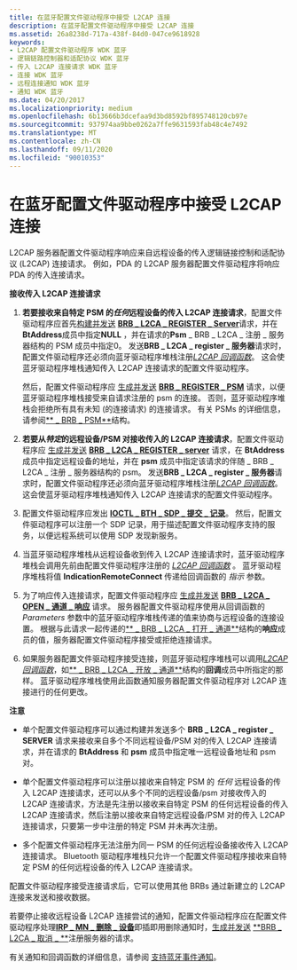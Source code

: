```yaml
---
title: 在蓝牙配置文件驱动程序中接受 L2CAP 连接
description: 在蓝牙配置文件驱动程序中接受 L2CAP 连接
ms.assetid: 26a8238d-717a-438f-84d0-047ce9618928
keywords:
- L2CAP 配置文件驱动程序 WDK 蓝牙
- 逻辑链路控制器和适配协议 WDK 蓝牙
- 传入 L2CAP 连接请求 WDK 蓝牙
- 连接 WDK 蓝牙
- 远程连接通知 WDK 蓝牙
- 通知 WDK 蓝牙
ms.date: 04/20/2017
ms.localizationpriority: medium
ms.openlocfilehash: 6b13666b3dcefaa9d3bd8592bf895748120cb97e
ms.sourcegitcommit: 937974aa9bbe0262a7ffe9631593fab48c4e7492
ms.translationtype: MT
ms.contentlocale: zh-CN
ms.lasthandoff: 09/11/2020
ms.locfileid: "90010353"
---
```

# <a name="accepting-l2cap-connections-in-a-bluetooth-profile-driver"></a>在蓝牙配置文件驱动程序中接受 L2CAP 连接


L2CAP 服务器配置文件驱动程序响应来自远程设备的传入逻辑链接控制和适配协议 (L2CAP) 连接请求。 例如，PDA 的 L2CAP 服务器配置文件驱动程序将响应 PDA 的传入连接请求。

**接收传入 L2CAP 连接请求**

1.  **若要接收来自特定 PSM 的*任何*远程设备的传入 L2CAP 连接请求**，配置文件驱动程序应首先[构建并发送](building-and-sending-a-brb.md) [**BRB \_ L2CA \_ REGISTER \_ Server**](/previous-versions/ff536618(v=vs.85))请求，并在**BtAddress**成员中指定**NULL** ，并在请求的**Psm** \_ BRB \_ L2CA \_ 注册 \_ 服务器结构的 PSM 成员中指定0。 发送**BRB \_ L2CA \_ register \_ 服务器**请求时，配置文件驱动程序还必须向蓝牙驱动程序堆栈注册[*L2CAP 回调函数*](/windows-hardware/drivers/ddi/bthddi/nc-bthddi-pfnbthport_indication_callback)。 这会使蓝牙驱动程序堆栈通知传入 L2CAP 连接请求的配置文件驱动程序。

    然后，配置文件驱动程序应 [生成并发送](building-and-sending-a-brb.md) [**BRB \_ REGISTER \_ PSM**](/previous-versions/ff536621(v=vs.85)) 请求，以便蓝牙驱动程序堆栈接受来自请求注册的 psm 的连接。 否则，蓝牙驱动程序堆栈会拒绝所有具有未知 (的连接请求) 的连接请求。 有关 PSMs 的详细信息，请参阅[** \_ BRB \_ PSM**](/windows-hardware/drivers/ddi/bthddi/ns-bthddi-_brb_psm)结构。

2.  **若要从*特定*的远程设备/PSM 对接收传入的 L2CAP 连接请求**，配置文件驱动程序应 [生成并发送](building-and-sending-a-brb.md) [**BRB \_ L2CA \_ REGISTER \_ server**](/previous-versions/ff536618(v=vs.85)) 请求，在 **BtAddress** 成员中指定远程设备的地址，并在 **psm** 成员中指定该请求的伴随 \_ BRB \_ L2CA \_ 注册 \_ 服务器结构的 psm。 发送**BRB \_ L2CA \_ register \_ 服务器**请求时，配置文件驱动程序还必须向蓝牙驱动程序堆栈注册[*L2CAP 回调函数*](/windows-hardware/drivers/ddi/bthddi/nc-bthddi-pfnbthport_indication_callback)。 这会使蓝牙驱动程序堆栈通知传入 L2CAP 连接请求的配置文件驱动程序。

3.  配置文件驱动程序应发出 [**IOCTL \_ BTH \_ SDP \_ 提交 \_ 记录**](/windows-hardware/drivers/ddi/bthioctl/ni-bthioctl-ioctl_bth_sdp_submit_record)。 然后，配置文件驱动程序可以注册一个 SDP 记录，用于描述配置文件驱动程序支持的服务，以便远程系统可以使用 SDP 发现新服务。

4.  当蓝牙驱动程序堆栈从远程设备收到传入 L2CAP 连接请求时，蓝牙驱动程序堆栈会调用先前由配置文件驱动程序注册的 [*L2CAP 回调函数*](/windows-hardware/drivers/ddi/bthddi/nc-bthddi-pfnbthport_indication_callback) 。 蓝牙驱动程序堆栈将值 **IndicationRemoteConnect** 传递给回调函数的 *指示* 参数。

5.  为了响应传入连接请求，配置文件驱动程序应 [生成并发送](building-and-sending-a-brb.md) [**BRB \_ L2CA \_ OPEN \_ 通道 \_ 响应**](/previous-versions/ff536616(v=vs.85)) 请求。 服务器配置文件驱动程序使用从回调函数的 *Parameters* 参数中的蓝牙驱动程序堆栈传递的值来协商与远程设备的连接设置。 根据与此请求一起传递的[** \_ BRB \_ L2CA \_ 打开 \_ 通道**](/windows-hardware/drivers/ddi/bthddi/ns-bthddi-_brb_l2ca_open_channel)结构的**响应**成员的值，服务器配置文件驱动程序接受或拒绝连接请求。

6.  如果服务器配置文件驱动程序接受连接，则蓝牙驱动程序堆栈可以调用[*L2CAP 回调函数*](/windows-hardware/drivers/ddi/bthddi/nc-bthddi-pfnbthport_indication_callback)，如[** \_ BRB \_ L2CA \_ 开放 \_ 通道**](/windows-hardware/drivers/ddi/bthddi/ns-bthddi-_brb_l2ca_open_channel)结构的**回调**成员中所指定的那样。 蓝牙驱动程序堆栈使用此函数通知服务器配置文件驱动程序对 L2CAP 连接进行的任何更改。

**注意**  
-   单个配置文件驱动程序可以通过构建并发送多个 **BRB \_ L2CA \_ register \_ SERVER** 请求来接收来自多个不同远程设备/PSM 对的传入 L2CAP 连接请求，并在请求的 **BtAddress** 和 **psm** 成员中指定唯一远程设备地址和 psm 对。

-   单个配置文件驱动程序可以注册以接收来自特定 PSM 的 *任何* 远程设备的传入 L2CAP 连接请求，还可以从多个不同的远程设备/psm 对接收传入的 L2CAP 连接请求，方法是先注册以接收来自特定 PSM 的任何远程设备的传入 L2CAP 连接请求，然后注册以接收来自特定远程设备/PSM 对的传入 L2CAP 连接请求，只要第一步中注册的特定 PSM 并未再次注册。

-   多个配置文件驱动程序无法注册为同一 PSM 的任何远程设备接收传入 L2CAP 连接请求。 Bluetooth 驱动程序堆栈只允许一个配置文件驱动程序接收来自特定 PSM 的任何远程设备的传入 L2CAP 连接请求。

 

配置文件驱动程序接受连接请求后，它可以使用其他 BRBs 通过新建立的 L2CAP 连接来发送和接收数据。

若要停止接收远程设备 L2CAP 连接尝试的通知，配置文件驱动程序应在配置文件驱动程序处理[**IRP \_ MN \_ 删除 \_ 设备**](../kernel/irp-mn-remove-device.md)即插即用删除通知时，[生成并发送](building-and-sending-a-brb.md) [**BRB \_ L2CA \_ 取消 \_ **](/previous-versions/ff536619(v=vs.85))注册服务器的请求。

有关通知和回调函数的详细信息，请参阅 [支持蓝牙事件通知](supporting-bluetooth-event-notifications.md)。

 

